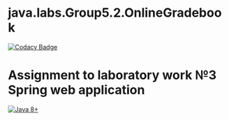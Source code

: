 # java.labs.Group5.2.OnlineGradebook

[![Codacy Badge](https://api.codacy.com/project/badge/Grade/9142fc07db3441ca9e86e1df5ca07c1d)](https://app.codacy.com/app/FanFairr/java.labs.Group5.2.OnlineGradebook?utm_source=github.com&utm_medium=referral&utm_content=FanFairr/java.labs.Group5.2.OnlineGradebook&utm_campaign=Badge_Grade_Dashboard)

Assignment to laboratory work №3 Spring web application
===================
[![Java 8+](https://img.shields.io/badge/java-8%2b-green.svg)](http://www.oracle.com/technetwork/java/javase/downloads/index.html)
